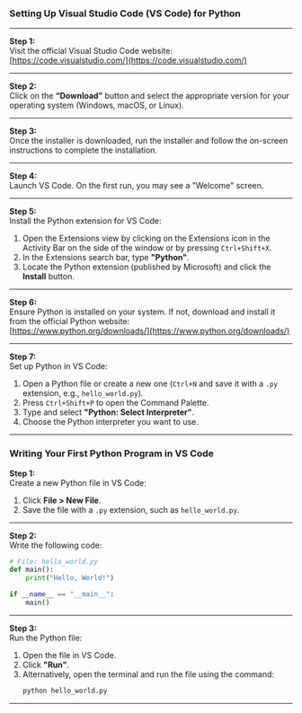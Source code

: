### **Setting Up Visual Studio Code (VS Code) for Python**  
---

**Step 1:**  
Visit the official Visual Studio Code website:  
[https://code.visualstudio.com/](https://code.visualstudio.com/)  

---

**Step 2:**  
Click on the **“Download”** button and select the appropriate version for your operating system (Windows, macOS, or Linux).  

---

**Step 3:**  
Once the installer is downloaded, run the installer and follow the on-screen instructions to complete the installation.  

---

**Step 4:**  
Launch VS Code. On the first run, you may see a "Welcome" screen.  

---

**Step 5:**  
Install the Python extension for VS Code:  

1. Open the Extensions view by clicking on the Extensions icon in the Activity Bar on the side of the window or by pressing `Ctrl+Shift+X`.  
2. In the Extensions search bar, type **"Python"**.  
3. Locate the Python extension (published by Microsoft) and click the **Install** button.  

---

**Step 6:**  
Ensure Python is installed on your system. If not, download and install it from the official Python website:  
[https://www.python.org/downloads/](https://www.python.org/downloads/)  

---

**Step 7:**  
Set up Python in VS Code:  

1. Open a Python file or create a new one (`Ctrl+N` and save it with a `.py` extension, e.g., `hello_world.py`).  
2. Press `Ctrl+Shift+P` to open the Command Palette.  
3. Type and select **"Python: Select Interpreter"**.  
4. Choose the Python interpreter you want to use.  

---

### **Writing Your First Python Program in VS Code**  


**Step 1:**  
Create a new Python file in VS Code:  

1. Click **File > New File**.  
2. Save the file with a `.py` extension, such as `hello_world.py`.  

---

**Step 2:**  
Write the following code:  

```python
# File: hello_world.py
def main():
    print("Hello, World!")

if __name__ == "__main__":
    main()
```

---

**Step 3:**  
Run the Python file:  

1. Open the file in VS Code.   
2. Click **"Run"**.  
3. Alternatively, open the terminal and run the file using the command:  
   ```bash
   python hello_world.py
   ```

---